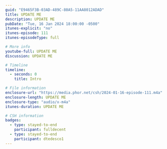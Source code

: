 ```yaml
---
guid: "E9465F3B-03AD-489C-80A5-11AA8012ADAD"
title: UPDATE ME
description: UPDATE ME 
pubDate: "Tue, 16 Jan 2024 18:00:00 -0500"
itunes-explicit: "no"
itunes-episode: 111
itunes-episodeType: full

# More info
youtube-full: UPDATE ME
discussion: UPDATE ME

# Timeline
timeline:
  - seconds: 0
    title: Intro

# File information
enclosure-url: "https://media.phor.net/csh/2024-01-16-episode-111.m4a"
enclosure-length: UPDATE ME
enclosure-type: "audio/x-m4a"
itunes-duration: UPDATE ME

# CSH information
badges:
  - type: stayed-to-end
    participant: fulldecent
  - type: stayed-to-end
    participant: dtedesco1
---
```

